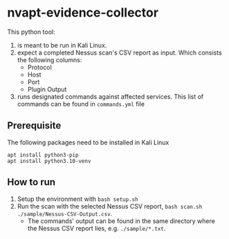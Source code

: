 # nvapt-evidence-collector
This python tool: 
1. is meant to be run in Kali Linux. 
1. expect a completed Nessus scan's CSV report as input. Which consists the following columns: 
    * Protocol
    * Host
    * Port
    * Plugin Output
1. runs designated commands against affected services. This list of commands can be found in `commands.yml` file

## Prerequisite
The following packages need to be installed in Kali Linux
```
apt install python3-pip
apt install python3.10-venv
```

## How to run
1. Setup the environment with `bash setup.sh`
1. Run the scan with the selected Nessus CSV report, `bash scan.sh ./sample/Nessus-CSV-Output.csv`.
    * The commands' output can be found in the same directory where the Nessus CSV report lies, e.g. `./sample/*.txt`. 
